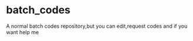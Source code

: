 # batch_codes
A normal batch codes repository,but you can edit,request codes and if you want help me

